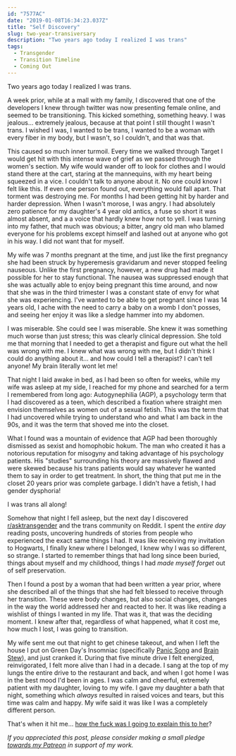 ```yaml
---
id: "7577AC"
date: "2019-01-08T16:34:23.037Z"
title: "Self Discovery"
slug: two-year-transiversary
description: "Two years ago today I realized I was trans"
tags:
  - Transgender
  - Transition Timeline
  - Coming Out
---
```

Two years ago today I realized I was trans.

A week prior, while at a mall with my family, I discovered that one of the developers I knew through twitter was now presenting female online, and seemed to be transitioning. This kicked something, something heavy. I was jealous... extremely jealous, because at that point I still thought I wasn't trans. I wished I was, I wanted to be trans, I wanted to be a woman with every fiber in my body, but I wasn't, so I couldn't, and that was that.

This caused so much inner turmoil. Every time we walked through Target I would get hit with this intense wave of grief as we passed through the women's section. My wife would wander off to look for clothes and I would stand there at the cart, staring at the mannequins, with my heart being squeezed in a vice. I couldn't talk to anyone about it. No one could know I felt like this. If even one person found out, everything would fall apart. That torment was destroying me. For months I had been getting hit by harder and harder depression. When I wasn't morose, I was angry. I had absolutely zero patience for my daughter's 4 year old antics, a fuse so short it was almost absent, and a a voice that hardly knew how not to yell. I was turning into my father, that much was obvious; a bitter, angry old man who blamed everyone for his problems except himself and lashed out at anyone who got in his way. I did not want that for myself.

My wife was 7 months pregnant at the time, and just like the first pregnancy she had been struck by hyperemesis gravidarum and never stopped feeling nauseous. Unlike the first pregnancy, however, a new drug had made it possible for her to stay functional. The nausea was suppressed enough that she was actually able to enjoy being pregnant this time around, and now that she was in the third trimester I was a constant state of envy for what she was experiencing. I've wanted to be able to get pregnant since I was 14 years old, I ache with the need to carry a baby on a womb I don't posses, and seeing her enjoy it was like a sledge hammer into my abdomen.

I was miserable. She could see I was miserable. She knew it was something much worse than just stress; this was clearly clinical depression. She told me that morning that I needed to get a therapist and figure out what the hell was wrong with me. I knew what was wrong with me, but I didn't think I could do anything about it... and how could I tell a therapist? I can't tell anyone! My brain literally wont let me!

That night I laid awake in bed, as I had been so often for weeks, while my wife was asleep at my side, I reached for my phone and searched for a term I remembered from long ago: Autogynephilia (AGP), a psychology term that I had discovered as a teen, which described a fixation where straight men envision themselves as women out of a sexual fetish. This was the term that I had uncovered while trying to understand who and what I am back in the 90s, and it was the term that shoved me into the closet.

What I found was a mountain of evidence that AGP had been thoroughly dismissed as sexist and homophobic hokum. The man who created it has a notorious reputation for misogyny and taking advantage of his psychology patients. His "studies" surrounding his theory are massively flawed and were skewed because his trans patients would say whatever he wanted them to say in order to get treatment. In short, the thing that put me in the closet 20 years prior was complete garbage. I didn't have a fetish, I had gender dysphoria!

I was trans all along!

Somehow that night I fell asleep, but the next day I discovered [r/asktransgender](https://reddit.com/r/asktransgender) and the trans community on Reddit. I spent the _entire day_ reading posts, uncovering hundreds of stories from people who experienced the exact same things I had. It was like receiving my invitation to Hogwarts, I finally knew where I belonged, I knew why I was so different, so strange. I started to remember things that had long since been buried, things about myself and my childhood, things I had _made myself forget_ out of self preservation.

Then I found a post by a woman that had been written a year prior, where she described all of the things that she had felt blessed to receive through her transition. These were body changes, but also social changes, changes in the way the world addressed her and reacted to her. It was like reading a wishlist of things I wanted in my life. That was it, that was the deciding moment. I knew after that, regardless of what happened, what it cost me, how much I lost, I was going to transition.

My wife sent me out that night to get chinese takeout, and when I left the house I put on Green Day's Insomniac (specifically [Panic Song](https://www.youtube.com/watch?v=fPN-vp-quOs) and [Brain Stew](https://www.youtube.com/watch?v=UNq9gmY_Oz4)), and just cranked it. During that five minute drive I felt energized, reinvigorated, I felt more alive than I had in a decade. I sang at the top of my lungs the entire drive to the restaurant and back, and when I got home I was in the best mood I'd been in ages. I was calm and cheerful, extremely patient with my daughter, loving to my wife. I gave my daughter a bath that night, something which _always_ resulted in raised voices and tears, but this time was calm and happy. My wife said it was like I was a completely different person.

That's when it hit me... [how the fuck was I going to explain this to her](/p/040E24/opening-the-closet/)?

_If you appreciated this post, please consider making a small pledge [towards my Patreon](https://patreon.com/curvyandtrans) in support of my work._

